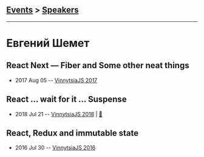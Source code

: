 ## [Events](../README.md) > [Speakers](../speakers.md)
---

# Евгений Шемет

## React Next — Fiber and Some other neat things
- 2017 Aug 05 -- [VinnytsiaJS 2017](https://www.youtube.com/watch?v=SbWFMoZDxdA)    
## React … wait for it … Suspense
- 2018 Jul 21 -- [VinnytsiaJS 2018](https://youtu.be/a2NLPMgtaYc)  | [:notebook:](https://present-react-suspense.herokuapp.com/)  
## React, Redux and immutable state
- 2016 Jul 30 -- [VinnytsiaJS 2016](https://www.youtube.com/watch?v=HWTqxAUCBsI)    
